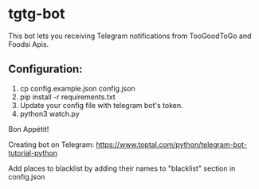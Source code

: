 # tgtg-bot
This bot lets you receiving Telegram notifications from TooGoodToGo and Foodsi Apis.

## Configuration:
1. cp config.example.json config.json
2. pip install -r requirements.txt
3. Update your config file with telegram bot's token.
4. python3 watch.py

Bon Appétit!

Creating bot on Telegram: https://www.toptal.com/python/telegram-bot-tutorial-python

Add places to blacklist by adding their names to "blacklist" section in config.json
